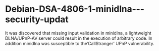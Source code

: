 # Debian-DSA-4806-1-minidlna---security-updat
It was discovered that missing input validation in minidlna, a lightweight DLNA/UPnP-AV server could result in the execution of arbitrary code. In addition minidlna was susceptible to the’CallStranger’ UPnP vulnerability.

